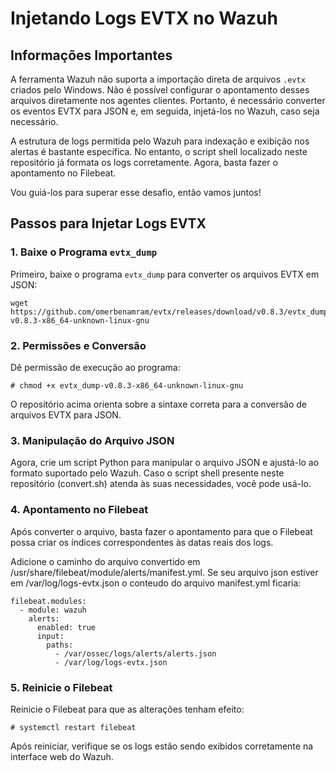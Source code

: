 # Injetando Logs EVTX no Wazuh

## Informações Importantes

A ferramenta Wazuh não suporta a importação direta de arquivos `.evtx` criados pelo Windows. Não é possível configurar o apontamento desses arquivos diretamente nos agentes clientes. Portanto, é necessário converter os eventos EVTX para JSON e, em seguida, injetá-los no Wazuh, caso seja necessário.

A estrutura de logs permitida pelo Wazuh para indexação e exibição nos alertas é bastante específica. No entanto, o script shell localizado neste repositório já formata os logs corretamente. Agora, basta fazer o apontamento no Filebeat.

Vou guiá-los para superar esse desafio, então vamos juntos!

## Passos para Injetar Logs EVTX

### 1. Baixe o Programa `evtx_dump`

Primeiro, baixe o programa `evtx_dump` para converter os arquivos EVTX em JSON:

```
wget https://github.com/omerbenamram/evtx/releases/download/v0.8.3/evtx_dump-v0.8.3-x86_64-unknown-linux-gnu
```
### 2. Permissões e Conversão

Dê permissão de execução ao programa:

```
# chmod +x evtx_dump-v0.8.3-x86_64-unknown-linux-gnu
```

O repositório acima orienta sobre a sintaxe correta para a conversão de arquivos EVTX para JSON.

### 3. Manipulação do Arquivo JSON
Agora, crie um script Python para manipular o arquivo JSON e ajustá-lo ao formato suportado pelo Wazuh. Caso o script shell presente neste repositório (convert.sh) atenda às suas necessidades, você pode usá-lo.

### 4. Apontamento no Filebeat
Após converter o arquivo, basta fazer o apontamento para que o Filebeat possa criar os índices correspondentes às datas reais dos logs.

Adicione o caminho do arquivo convertido em /usr/share/filebeat/module/alerts/manifest.yml.
Se seu arquivo json estiver em /var/log/logs-evtx.json o conteudo do arquivo manifest.yml ficaria:
```
filebeat.modules:
  - module: wazuh
    alerts:
      enabled: true
      input:
        paths:
          - /var/ossec/logs/alerts/alerts.json
          - /var/log/logs-evtx.json
```
### 5. Reinicie o Filebeat
Reinicie o Filebeat para que as alterações tenham efeito:
```
# systemctl restart filebeat
```
Após reiniciar, verifique se os logs estão sendo exibidos corretamente na interface web do Wazuh.
